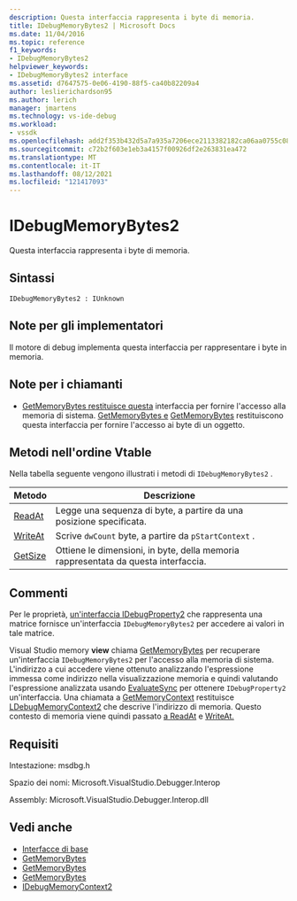 ```yaml
---
description: Questa interfaccia rappresenta i byte di memoria.
title: IDebugMemoryBytes2 | Microsoft Docs
ms.date: 11/04/2016
ms.topic: reference
f1_keywords:
- IDebugMemoryBytes2
helpviewer_keywords:
- IDebugMemoryBytes2 interface
ms.assetid: d7647575-0e06-4190-88f5-ca40b82209a4
author: leslierichardson95
ms.author: lerich
manager: jmartens
ms.technology: vs-ide-debug
ms.workload:
- vssdk
ms.openlocfilehash: add2f353b432d5a7a935a7206ece2113382182ca06aa0755c084fe8123fd7298
ms.sourcegitcommit: c72b2f603e1eb3a4157f00926df2e263831ea472
ms.translationtype: MT
ms.contentlocale: it-IT
ms.lasthandoff: 08/12/2021
ms.locfileid: "121417093"
---
```

# <a name="idebugmemorybytes2"></a>IDebugMemoryBytes2
Questa interfaccia rappresenta i byte di memoria.

## <a name="syntax"></a>Sintassi

```
IDebugMemoryBytes2 : IUnknown
```

## <a name="notes-for-implementers"></a>Note per gli implementatori
 Il motore di debug implementa questa interfaccia per rappresentare i byte in memoria.

## <a name="notes-for-callers"></a>Note per i chiamanti
- [GetMemoryBytes restituisce questa](../../../extensibility/debugger/reference/idebugprogram2-getmemorybytes.md) interfaccia per fornire l'accesso alla memoria di sistema. [GetMemoryBytes e](../../../extensibility/debugger/reference/idebugproperty2-getmemorybytes.md) [GetMemoryBytes](../../../extensibility/debugger/reference/idebugreference2-getmemorybytes.md) restituiscono questa interfaccia per fornire l'accesso ai byte di un oggetto.

## <a name="methods-in-vtable-order"></a>Metodi nell'ordine Vtable
 Nella tabella seguente vengono illustrati i metodi di `IDebugMemoryBytes2` .

|Metodo|Descrizione|
|------------|-----------------|
|[ReadAt](../../../extensibility/debugger/reference/idebugmemorybytes2-readat.md)|Legge una sequenza di byte, a partire da una posizione specificata.|
|[WriteAt](../../../extensibility/debugger/reference/idebugmemorybytes2-writeat.md)|Scrive `dwCount` byte, a partire da `pStartContext` .|
|[GetSize](../../../extensibility/debugger/reference/idebugmemorybytes2-getsize.md)|Ottiene le dimensioni, in byte, della memoria rappresentata da questa interfaccia.|

## <a name="remarks"></a>Commenti
 Per le proprietà, [un'interfaccia IDebugProperty2](../../../extensibility/debugger/reference/idebugproperty2.md) che rappresenta una matrice fornisce un'interfaccia `IDebugMemoryBytes2` per accedere ai valori in tale matrice.

 Visual Studio memory **view** chiama [GetMemoryBytes](../../../extensibility/debugger/reference/idebugprogram2-getmemorybytes.md) per recuperare un'interfaccia `IDebugMemoryBytes2` per l'accesso alla memoria di sistema. L'indirizzo a cui accedere viene ottenuto analizzando l'espressione immessa come indirizzo nella visualizzazione memoria e quindi valutando l'espressione analizzata usando [EvaluateSync](../../../extensibility/debugger/reference/idebugexpression2-evaluatesync.md) per ottenere `IDebugProperty2` un'interfaccia. Una chiamata a [GetMemoryContext](../../../extensibility/debugger/reference/idebugproperty2-getmemorycontext.md) restituisce [LDebugMemoryContext2](../../../extensibility/debugger/reference/idebugmemorycontext2.md) che descrive l'indirizzo di memoria. Questo contesto di memoria viene quindi passato [a ReadAt](../../../extensibility/debugger/reference/idebugmemorybytes2-readat.md) e [WriteAt.](../../../extensibility/debugger/reference/idebugmemorybytes2-writeat.md)

## <a name="requirements"></a>Requisiti
 Intestazione: msdbg.h

 Spazio dei nomi: Microsoft.VisualStudio.Debugger.Interop

 Assembly: Microsoft.VisualStudio.Debugger.Interop.dll

## <a name="see-also"></a>Vedi anche
- [Interfacce di base](../../../extensibility/debugger/reference/core-interfaces.md)
- [GetMemoryBytes](../../../extensibility/debugger/reference/idebugprogram2-getmemorybytes.md)
- [GetMemoryBytes](../../../extensibility/debugger/reference/idebugproperty2-getmemorybytes.md)
- [GetMemoryBytes](../../../extensibility/debugger/reference/idebugreference2-getmemorybytes.md)
- [IDebugMemoryContext2](../../../extensibility/debugger/reference/idebugmemorycontext2.md)
